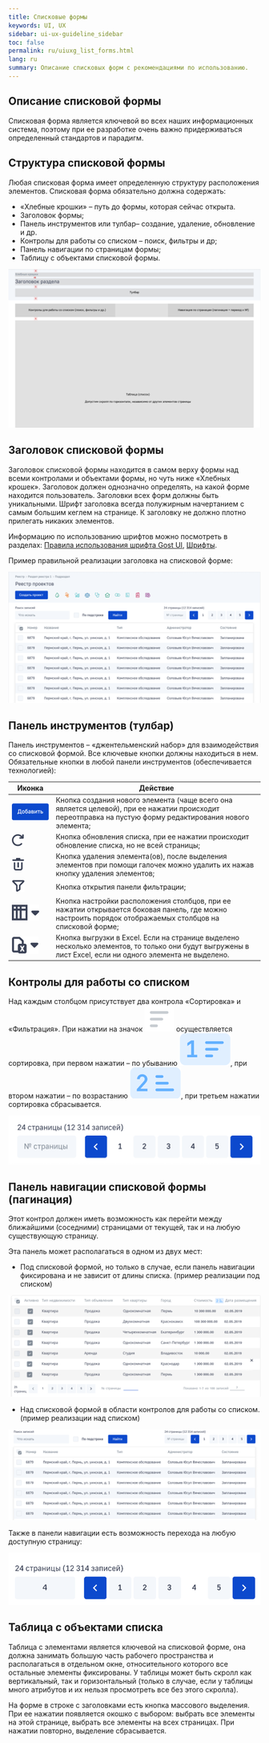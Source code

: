 ```yaml
---
title: Списковые формы
keywords: UI, UX
sidebar: ui-ux-guideline_sidebar
toc: false
permalink: ru/uiuxg_list_forms.html
lang: ru
summary: Описание списковых форм с рекомендациями по использованию.
---
```


## Описание списковой формы

Списковая форма является ключевой во всех наших информационных система, поэтому при ее разработке очень важно придерживаться определенный стандартов и парадигм.

## Структура списковой формы

Любая списковая форма имеет определенную структуру расположения элементов. Списковая форма обязательно должна содержать:

* «Хлебные крошки» – путь до формы, которая сейчас открыта.
* Заголовок формы;
* Панель инструментов или тулбар– создание, удаление, обновление и др.
* Контролы для работы со списком – поиск, фильтры и др;
* Панель навигации по страницам формы;
* Таблицу с объектами списковой формы.

![Шаблон списковой формы](../../../images/pages/guides/ui-ux-guideline/uiuxg_list_forms/1.png)

## Заголовок списковой формы

Заголовок списковой формы находится в самом верху формы над всеми контролами и объектами формы, но чуть ниже «Хлебных крошек». Заголовок должен однозначно определять, на какой форме находится пользователь. Заголовки всех форм должны быть уникальными. Шрифт заголовка всегда полужирным начертанием с самым большим кеглем на странице. К заголовку не должно плотно прилегать никаких элементов.

Информацию по использованию шрифтов можно посмотреть в разделах: [Правила использования шрифта Gost UI](uiuxg_fonts_usage.ru.md), [Шрифты](uiuxg_fonts.ru.md).

Пример правильной реализации заголовка на списковой форме:

![Шаблон списковой формы](../../../images/pages/guides/ui-ux-guideline/uiuxg_list_forms/2.png)

## Панель инструментов (тулбар)

Панель инструментов – «джентельменский набор» для взаимодействия со списковой формой. Все ключевые кнопки должны находиться в нем. Обязательные кнопки в любой панели инструментов (обеспечивается технологией):

|Иконка|Действие|
|-|-|
|![Кнопка добавить](../../../images/pages/guides/ui-ux-guideline/uiuxg_list_forms/3.png)|Кнопка создания нового элемента (чаще всего она является целевой), при ее нажатии происходит переотправка на пустую форму редактирования нового элемента;|
|![Кнопка обновить](../../../images/pages/guides/ui-ux-guideline/uiuxg_list_forms/4.png)|Кнопка обновления списка, при ее нажатии происходит обновление списка, но не всей страницы;|
|![Кнопка удалить](../../../images/pages/guides/ui-ux-guideline/uiuxg_list_forms/5.png)|Кнопка удаления элемента(ов), после выделения элементов при помощи галочек можно удалить их нажав кнопку удаления элементов;|
|![Кнопка фильтр](../../../images/pages/guides/ui-ux-guideline/uiuxg_list_forms/6.png)|Кнопка открытия панели фильтрации;|
|![Кнопка настройки столбцов](../../../images/pages/guides/ui-ux-guideline/uiuxg_list_forms/7.png)|Кнопка настройки расположения столбцов, при ее нажатии открывается боковая панель, где можно настроить порядок отображаемых столбцов на списковой форме;|
|![Кнопка экспорта в Excel](../../../images/pages/guides/ui-ux-guideline/uiuxg_list_forms/8.png)|Кнопка выгрузки в Excel. Если на странице выделено несколько элементов, то только они будут выгружены в лист Excel, если ни одного элемента не выделено.|

## Контролы для работы со списком

Над каждым столбцом присутствует два контрола «Сортировка» и «Фильтрация». При нажатии на значок ![Сортировка](../../../images/pages/guides/ui-ux-guideline/uiuxg_list_forms/9.png) осуществляется сортировка, при первом нажатии – по убыванию ![Сортировка](../../../images/pages/guides/ui-ux-guideline/uiuxg_list_forms/10.png), при втором нажатии – по возрастанию ![Сортировка](../../../images/pages/guides/ui-ux-guideline/uiuxg_list_forms/11.png), при третьем нажатии сортировка сбрасывается.

![Сортировка](../../../images/pages/guides/ui-ux-guideline/uiuxg_list_forms/12.png)

## Панель навигации списковой формы (пагинация)

Этот контрол должен иметь возможность как перейти между ближайшими (соседними) страницами от текущей, так и на любую существующую страницу.

Эта панель может располагаться в одном из двух мест:

* Под списковой формой, но только в случае, если панель навигации фиксирована и не зависит от длины списка. (пример реализации под списком)

![Панель навигации под списком](../../../images/pages/guides/ui-ux-guideline/uiuxg_list_forms/13.png)

* Над списковой формой в области контролов для работы со списком. (пример реализации над списком)

![Панель навигации над списком](../../../images/pages/guides/ui-ux-guideline/uiuxg_list_forms/14.png)

Также в панели навигации есть возможность перехода на любую доступную страницу:

![Навигация](../../../images/pages/guides/ui-ux-guideline/uiuxg_list_forms/15.png)

## Таблица с объектами списка

Таблица с элементами является ключевой на списковой форме, она должна занимать большую часть рабочего пространства и располагаться в отдельном окне, относительного которого все остальные элементы фиксированы. У таблицы может быть скролл как вертикальный, так и горизонтальный (только в случае, если у таблицы много атрибутов и их нельзя просмотреть все без этого скролла).

На форме в строке с заголовками есть кнопка массового выделения. При ее нажатии появляется окошко с выбором: выбрать все элементы на этой странице, выбрать все элементы на всех страницах. При нажатии повторно, выделение сбрасывается.

